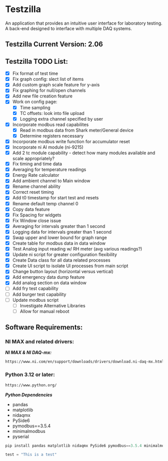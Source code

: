 # Testzilla
An application that provides an intuitive user interface for laboratory testing. A back-end designed to interface with multiple DAQ systems.

## Testzilla Current Version: 2.06

## Testzilla TODO List:
- [x] Fix format of test time
- [x] Fix graph config: slect list of items
- [x] Add custom graph scale feature for y-axis
- [x] Fix graphing for null/open channels
- [x] Add new file creation feature
- [x] Work on config page: 
    - [x] Time sampling
    - [x] TC offsets: look into file upload
    - [x] Logging extra channel specified by user 
- [x] Incorporate modbus read capabilites
    - [x] Read in modbus data from Shark meter/General device
    - [x] Determine registers necessary 
- [x] Incorporate modbus write function for accumulator reset
- [x] Incorporate ni AI module (ni-9215)
- [x] Add 2 tc module capability - detect how many modules available and scale appropriately?
- [x] Fix timing and time data
- [x] Averaging for temperature readings 
- [x] Energy Rate calculator
- [x] Add ambient channel to Main window
- [x] Rename channel ability
- [x] Correct reset timing
- [x] Add t0 timestamp for start test and resets
- [x] Rename default temp channel 0
- [x] Copy data feature
- [x] Fix Spacing for widgets
- [x] Fix Window close issue
- [x] Averaging for intervals greater than 1 second
- [x] Logging data for intervals greater than 1 second
- [x] Swap upper and lower bound for graph range
- [x] Create table for modbus data in data window
- [x] Test Analog input reading w/ RH meter (avg various readings?)
- [x] Update ni script for greater configuration flexibility 
- [x] Create Data class for all data related processes
- [x] Create UI script to isolate UI processes from main script 
- [x] Change button layout (horizontal versus vertical)
- [x] Add emergency data dump feature 
- [x] Add analog section on data window
- [ ] Add fry test capability
- [ ] Add burger test capability
- [ ] Update modbus script 
    - [ ] Investigate Alternative Libraries
    - [ ] Allow for manual reboot

## Software Requirements:
### NI MAX and related drivers: 
***NI MAX & NI DAQ-mx:***
```markdown
https://www.ni.com/en/support/downloads/drivers/download.ni-daq-mx.html#521556
```
### Python 3.12 or later: 
```markdown
https://www.python.org/
```
***Python Dependencies***
- pandas
- matplotlib
- nidaqmx
- PySide6
- pymodbus==3.5.4
- minimalmodbus
- pyserial
```Powershell
pip install pandas matplotlib nidaqmx PySide6 pymodbus==3.5.4 minimalmodbus pyserial
```

```python
test = "This is a test"
```

